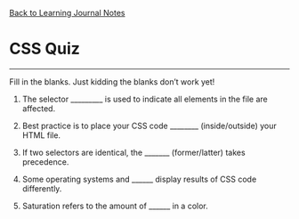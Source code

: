 [Back to Learning Journal Notes](05DesignWebpagesCSS.md)
# CSS Quiz
---
Fill in the blanks. Just kidding the blanks don’t work yet!

1. The selector _________ is used to indicate all elements in the file are affected.

2. Best practice is to place your CSS code ________ (inside/outside) your HTML file.

3. If two selectors are identical, the _______ (former/latter) takes precedence.

4. Some operating systems and ______ display results of CSS code differently.

5. Saturation refers to the amount of ______ in a color.
